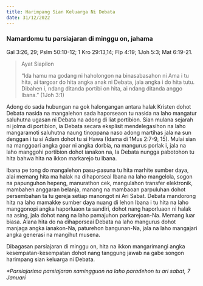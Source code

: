 ```yaml
---
title: Harimpang Sian Keluarga Ni Debata
date: 31/12/2022
---
```


### Namardomu tu parsiajaran di minggu on, jahama
Gal 3:26, 29; Pslm 50:10-12; 1 Kro 29:13,14; Flp 4:19; 1Joh 5:3; Mat 6:19-21.

> <p>Ayat Siapilon</p>
> “Ida hamu ma godang ni haholongon na binasabasahon ni Ama i tu hita, ai targoar do hita angka anak ni Debata, jala angka i do hita tutu. Dibahen i, ndang ditanda portibi on hita, ai ndang ditanda anggo Ibana.” (1Joh 3:1)

Adong do sada hubungan na gok halongangan antara halak Kristen dohot Debata nasida na mangalehon sada haporseaon tu nasida na laho mangatur saluhutna ugasan ni Debata na adong di liat portibion. Sian mulana sejarah ni jolma di portibion, ia Debata secara eksplisit mendelegasihon na laho mangaramoti saluhutna naung tinoppana naso adong martihas jala na sun denggan i tu si Adam dohot tu si Hawa (Idama di 1Mus 2:7-9, 15). Mulai sian na manggoari angka goar ni angka dorbia, na mangurus porlak i, jala na laho manggohi portibion dohot ianakon na, Ia Debata nungga pabotohon tu hita bahwa hita na ikkon markarejo tu Ibana.

Ibana pe tong do mangalehon pasu-pasuna tu hita marhite sumber daya, alai memang hita ma halak na dihaporseai Ibana na laho mangelola, sogon na papunguhon hepeng, manurathon cek, mangulahon transfer elektronik, mambahen anggaran belanja, manang na mambaoan parpuluhan dohot persembahan ta tu gereja setiap manongot ni Ari Sabat. Debata mandorong hita na laho mamakke sumber daya nuang di lehon Ibana i tu hita na laho manggonopi angka haporluaon ta sandiri, dohot nang haporluaon ni halak na asing, jala dohot nang na laho pamajuhon parkarejoan-Na. Memang luar biasa. Alana hita do na dihaporseai Debata na laho mangurus dohot manjaga angka ianakon-Na, paturehon bangunan-Na, jala na laho mangajari angka generasi na mangihut musena.

Dibagasan parsiajaran di minggu on, hita na ikkon mangarimangi angka kesempatan-kesempatan dohot nang tanggung jawab na gabe songon harimpang sian keluarga ni Debata.

_*Parsiajarima parsiajaran samingguon na laho paradehon tu ari sabat, 7 Januari_